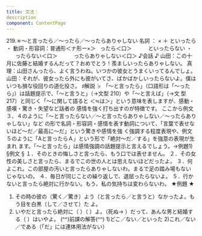 ```yaml
---
title: 文法：
description
component: ContentPage
---
```



219.＊～と言ったら／～ったら／～ったらありゃしない
名詞 ： × ＋ といったら ・
動詞・形容詞：普通形＜ナ形ー×＞   ったら＜口＞  
        といったらない ・
        ったらない＜口＞  
        ったらありゃしない＜口＞
♪会話 ♪
山田：この十月に佐藤と結婚するんだって？おめでとう！羨ましいったらありゃしない。 真理：山田さんったら、よく言うわね。いつかの彼女とうまくいってるんでしょ。 山田：それが、彼女ったら外にも彼がいてさ、ばかばかしいったらないよ。僕はいつも損な役回りの道化役さ。
♯解説 ♭
「～と言ったら」（口語形は「～ったら」）は話題提示で、「～と言うと」（→文型 210）や「～と言えば」（→文
型 217）と同じく「～に関して語ると ＜≒は＞」という意味を表しますが、感動・感嘆・驚き・失望など話者の 感情を強く打ち出すのが特徴です。
ここから例文３、４のように「～と言ったらない／～と言ったらありゃしない／～ったらありゃしない」など の形で名詞・形容詞・感情を表す動詞について、「言葉で表せないほど～だ／最高に～だ」という驚きや感情を強 く強調する程度表現や、例文５のように「Aと言ったらＡ」という形で「絶対～だ／する」を強意の表現が生まれ ます。「～と言ったら」は感情強調の話題提示と言えるでしょう。→例題1)
§例文 §
１．そのときの悔しさと言ったら、もう口では表せません。
２．その女性の美しさと言ったら、まるでこの世の人とは思えないほどだったよ。
３．何よこれ。この部屋の汚いと言ったらありゃしないわ。まるで足の踏み場もないじゃないの。
４．毎日が同じことの繰り返しで、退屈ったらないよ。
５．行かないと言ったら絶対に行かない。もう、私の気持ちは変わらないわ。
★例題 ★
1) その時の彼の（驚く／驚き）よう（と言ったら／と言うと）なかったよ。もう目を白黒（して／させて）た
よ。    
2) いやだと言ったら絶対に（ ）（ ）よ。（死ぬ→ ）だって、あんな男と結婚する（ ）はいやよ。
(^^)前課の解答(^^)
1)どこ／ない／といった
2)これ／ない／である（「だ」には連体用法がない）
